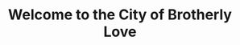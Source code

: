 ---
pid: lld14
title: Welcome to the City of Brotherly Love
location_transcription: A Gayborhood
coordinates: "[-75.162002305721, 39.948108430564]"
zipcode: 
gen_neighborhood: 
neighborhood: 
outside_phl: 
age: 
age_range: 
instagram: 
image_file_name: lld_14.jpg
proposal_transcription: 
topic: Brotherly Love,LGBTQ+
topic_summary: 0, 0, 0
type: Other No Form
keywords_other: brotherly love, lgbt, homeless
credit: Sloppy Sushi
image_labels: 
twitter: 
facebook: 
permalink: "/monuments/lld14/"
layout: item-page
---